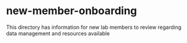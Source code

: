 # new-member-onboarding
This directory has information for new lab members to review regarding data management and resources available
